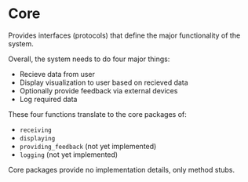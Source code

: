# Core

Provides interfaces (protocols) that define the major 
functionality of the system. 

Overall, the system needs to do four major things:
- Recieve data from user
- Display visualization to user based on recieved data
- Optionally provide feedback via external devices
- Log required data

These four functions translate to the core packages of:
- `receiving`
- `displaying`
- `providing_feedback` (not yet implemented)
- `logging` (not yet implemented)

Core packages provide no implementation details, only method
stubs.
